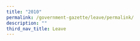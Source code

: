 ```yaml
---
title: "2010"
permalink: /government-gazette/leave/permalink/
description: ""
third_nav_title: Leave
---
```

